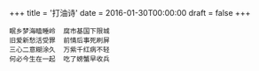 +++
title = '打油诗'
date = 2016-01-30T00:00:00
draft = false
+++

```text
眠乡梦海瞌睡岭  腐市基国下限城
旧爱新愁活受罪  前情后事死刷屏
三心二意糊涂久  万紫千红病不轻
何必今生在一起  吃了螃蟹早收兵
```
